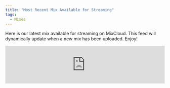 ```yaml
---
title: "Most Recent Mix Available for Streaming"
tags: 
  - Mixes
---
```


Here is our latest mix available for streaming on MixCloud.  This feed will dynamically update when a new mix has been uploaded.  Enjoy!

<iframe width="100%" height="120" src="https://www.mixcloud.com/widget/iframe/?hide_cover=1&light=1&feed=%2Fbassreflections%2F" frameborder="0"></iframe>

